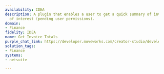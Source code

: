 ```yaml
---
availability: IDEA
description: A plugin that enables a user to get a quick summary of invoice totals
  of interest (pending user permissions).
domain:
- Finance
fidelity: IDEA
name: Get Invoice Totals
purple_chat_link: https://developer.moveworks.com/creator-studio/developer-tools/purple-chat/?conversation=%7B%22startTimestamp%22%3A%2211%3A43%2BAM%22%2C%22messages%22%3A%5B%7B%22role%22%3A%22user%22%2C%22parts%22%3A%5B%7B%22richText%22%3A%22What+are+the+invoice+totals+for+marketing+software+this+month%3F%22%7D%5D%7D%2C%7B%22role%22%3A%22assistant%22%2C%22parts%22%3A%5B%7B%22reasoningSteps%22%3A%5B%7B%22status%22%3A%22success%22%2C%22richText%22%3A%22Queries+accounting+software+for+monthly+marketing+software+invoice+breakdown.%22%7D%5D%7D%2C%7B%22richText%22%3A%22The+total+invoice+amount+for+marketing+software+this+month+is+%3Cb%3E%2415%2C300%3C%2Fb%3E.+Here%27s+the+breakdown+by+software%3A%22%7D%5D%7D%2C%7B%22role%22%3A%22assistant%22%2C%22parts%22%3A%5B%7B%22richText%22%3A%22%3Cp%3EBreaking+down+the+invoices%3A%3Cbr%3E%3C%2Fp%3E%22%7D%2C%7B%22richText%22%3A%22%3Cb%3EInvoice+1%3A+HubSpot%3C%2Fb%3E%3Cbr%3E%3Cb%3EDate%3A%3C%2Fb%3E+2023-04-05%3Cbr%3E%3Cb%3EAmount%3A%3C%2Fb%3E+%245%2C500%3Cbr%3E%3Cb%3ESoftware%3A%3C%2Fb%3E+HubSpot%22%7D%2C%7B%22richText%22%3A%22%3Cb%3EInvoice+2%3A+Salesforce+Marketing+Cloud%3C%2Fb%3E%3Cbr%3E%3Cb%3EDate%3A%3C%2Fb%3E+2023-04-12%3Cbr%3E%3Cb%3EAmount%3A%3C%2Fb%3E+%244%2C800%3Cbr%3E%3Cb%3ESoftware%3A%3C%2Fb%3E+Salesforce+Marketing+Cloud%22%7D%2C%7B%22richText%22%3A%22%3Cb%3EInvoice+3%3A+Mailchimp%3C%2Fb%3E%3Cbr%3E%3Cb%3EDate%3A%3C%2Fb%3E+2023-04-20%3Cbr%3E%3Cb%3EAmount%3A%3C%2Fb%3E+%245%2C000%3Cbr%3E%3Cb%3ESoftware%3A%3C%2Fb%3E+Mailchimp%22%7D%5D%7D%5D%7D
solution_tags:
- Finance
systems:
- netsuite

---
```

